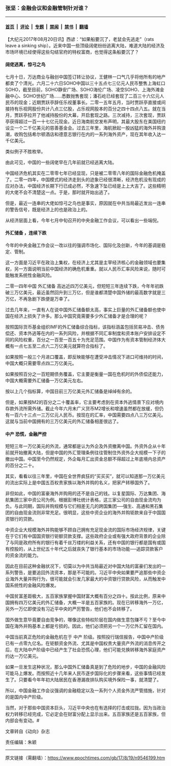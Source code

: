 ### 张坚：金融会议和金融管制针对谁？

---

#### [首页](../../../..?n9546199) &nbsp;|&nbsp; [评论](../../../../../epoch-comment?n9546199) &nbsp;|&nbsp; [专题](../../../../../epoch-special?n9546199) &nbsp;|&nbsp; [禁闻](../../../../../epoch-news?n9546199) &nbsp;|&nbsp; [禁书](../../../../../books?n9546199) &nbsp;|&nbsp; [翻墙](https://github.com/gfw-breaker/nogfw/blob/master/README.md?n9546199)


<div class="post_content" id="artbody" itemprop="articleBody">
 <!-- article content begin -->
 <p>
  【大纪元2017年08月20日讯】西谚：“如果船要沉了，老鼠会先逃走”（rats leave a sinking ship）。近来中国一些顶级阔佬纷纷逃离大陆，难道大陆的经济及市场环境已经使得这些勾结官府的特权富商，也觉得这条船要沉了？
 </p>
 <h4>
  阔佬逃离，惊弓之鸟
 </h4>
 <p>
  七月十日，万达商业与融创中国签订转让协议，王健林一口气几乎将他所有的地产都卖了个清光。六月二十六日SOHO中国以三十五点七三亿元人民币整售上海虹口SOHO，截至目前，SOHO静安广场、SOHO海伦广场、凌空SOHO、上海外滩金融中心、SOHO世纪广场……悉数抛售套现；潘石屹已经套现了二百三十六亿元人民币的现金；近期贾跃亭辞任乐视董事长。二零一五年五月，当时贾跃亭直接或间接持有乐视网股份共计八点三亿股，占乐视网股本的百分之四十四点八五。就在当月，贾跃亭拉开了他减持股份的大幕，开启套现之路。三次减持，三次套现，贾跃亭获得超过一百一十七亿元现金。近日海南航空发布声明，其最大股东在美国纽约设立一个二千亿美元的慈善基金会。过去三年里，海航掀起一股凶猛的海外并购浪潮，收购包括希尔顿酒店和德意志银行在内的一系列海外资产，现在其年收入达一千亿美元。
 </p>
 <p>
  类似例子不胜枚举。
 </p>
 <p>
  由此可见，中国的一些阔佬早在几年前就已经逃离大陆。
 </p>
 <p>
  中国经济危机其实在二零零七年已经显现，只是被二零零八年的国际金融危机掩盖了。二零一四年，中国模式的经济走到头的迹象已经很清晰，经济危机没有现成的应对办法，中国经济长期下行已成必然，不急速下坠已经是上上大吉了。这些精明的大佬不会不清楚这一点。于是，那时就开始出逃了。
 </p>
 <p>
  但是，最近一连串的大佬如惊弓之鸟也是事实，原因就在中共当局最近发出一连串的警告信号，既是经济上的也是政治上的。
 </p>
 <p>
  从经济层面上看，今年七月中旬召开的中央金融工作会议，可以看出一些端倪。
 </p>
 <h4>
  <ok href="https://www.epochtimes.com/gb/tag/%E5%A4%96%E6%B1%87%E5%82%A8%E5%A4%87.html">
   外汇储备
  </ok>
  ，连续下跌
 </h4>
 <p>
  今年的中央金融工作会议一改以往的强调市场化、国际化及创新，今年的基调是稳定、管制。
 </p>
 <p>
  这一方面是习近平在政治上集权，在经济上尤其是主宰经济核心的金融领域也要集权，另一方面说明当前中国经济的确危机重重。就以人民币汇率风险来说，随时可能触发系统性金融风险。
 </p>
 <p>
  二零一四年中国
  <ok href="https://www.epochtimes.com/gb/tag/%E5%A4%96%E6%B1%87%E5%82%A8%E5%A4%87.html">
   外汇储备
  </ok>
  高达近四万亿美元，但短短三年连续下跌，今年年初跌破三万亿美元，最近虽然回升到三万亿，但是谁都清楚中国外储的最高数字就是三万亿，不再急剧下跌便是万幸了。
 </p>
 <p>
  过去几年来，一直有人在说中国外汇储备额太高，事实上巨量的外汇储备额也使中国在经济上损失了许多。那么中国究竟需要多少外汇储备才是合理的呢？
 </p>
 <p>
  按照国际货币基金组织IMF的外汇储备综合指标，该指标涵盖包括贸易冲击、债务偿还、资本外逃等在内的一系列风险，并根据不同汇率制度和资本账户安排设定不同的风险权重，百分之一百至一百五十为充足范围。中国作为有资本管制经济体大概有一点七五至二点六二万亿美元就算符合指标了。
 </p>
 <p>
  如果按照一般三个月进口覆盖，即反映能够在遭受冲击情况下进口可维持的时间，中国大概只需要零点四二万亿美元。
 </p>
 <p>
  如果按照百分之一百短期债务覆盖，它主要是衡量一国在危机时的外债偿还能力，中国大概需要外汇储备一万亿美元左右。
 </p>
 <p>
  按以上几个指标算，中国目前三万亿美元外汇储备是绰绰有余的。
 </p>
 <p>
  但是，如果按M2的百分之二十覆盖率，它主要考虑到在资本外逃情景下应对境内存款外流所需外储。截止今年六月末广义货币M2增长和增速虽然都在放缓，但仍有一百六十三点一三万亿元人民币。按现在的汇率，中国需要四点八三万亿美元。这就与当前中国拥有的三万亿美元的外汇储备相差很远了。
 </p>
 <h4>
  <ok href="https://www.epochtimes.com/gb/tag/%E4%B8%AD%E4%BA%A7.html">
   中产
  </ok>
  恐慌，金融严控
 </h4>
 <p>
  短短三年一万亿美元的外流，通常都是认为外企及外资撤离中国。外资外企从十年前就开始撤离大陆，但是中国的外汇管理条例往往管制住外资外企大规模一下子的撤出中国。中国至今仍然规定，外企每月汇出资金总额不得超过上年底境内总资产的百分之二十。
 </p>
 <p>
  其实，看看以往三年里，中国在全世界疯狂的“买买买”，就可以知道那一万亿美元的流出实际上是中国五百权贵家族以海外并购的名义，把家产转移国外了。
 </p>
 <p>
  非但如此，中国的富豪海外并购用的还不是自己的钱。以复星国际、万达集团、海航集团三家中资公司为例。根据彭博社统计表格，这三家公司的自由现金流均为负。与此同期，国际并购规模与它们相差无几的跨国集团──强生、高通和黑石集团的自由现金流则非常充足。很明显，这些中资企业的海外并购钜款来自于中国国资银行的贷款。
 </p>
 <p>
  中资企业大规模海外并购能够不顾自己拥有充足现金流的国际市场经济规律，关键在于它们有中国国资银行钜额贷款支撑。这些政府企业或有强大政府背景的企业除了与同是政府所有的银行有着千丝万缕的利益关系，还有中国的银行都是国有或国有控股的，从上世纪五十年代之后就丧失了银行基本的市场功能──追踪贷款客户的资金流的能力。
 </p>
 <p>
  因此在目前这种金融状况下，切莫以为中共当局最近对中国大陆的富豪们发出的一系列警告，是要追回外流资本，那是不可能的。习近平中央如果要严追那些中资企业海外大量并购行为，很可能就会引发几家最大的中资银行贷款风险，从而触发中国系统性的金融风险爆发。
 </p>
 <p>
  中国贫富差距极大，五百家族掌握中国财富大概有百分之四十。按此比例，原来中国拥有四万亿美元的外汇储备，大概一半是五百家族的。现在已转移海外一万亿，另外一万亿即使没有习近平中央的严厉警告，他们也不会转移了。
 </p>
 <p>
  国外做生意毕竟要自由竞争的，哪像这些特权阶层在国内做生意包赚不亏？至今中国在海外并购基本上都是亏损的。因此，他们必须把另一个一万亿外汇留在国内。
 </p>
 <p>
  中国当前真正危险的金融危机在于
  <ok href="https://www.epochtimes.com/gb/tag/%E4%B8%AD%E4%BA%A7.html">
   中产
  </ok>
  阶级。按照投行瑞信报告，中国中产阶级已有一点零九亿名。在钜额资金外流、尤其是中国权贵大量资产外流的消息传开之后，在大陆中产阶级中已经产生了社会恐慌心理，他们可能兑换转移海外家庭资产约达一万亿美元。
 </p>
 <p>
  如果一旦发生这种状况，那么中国外汇储备真是到了危险的地步，中国的金融风险可能马上爆发。而按照近十几年来人民币逐步国际化的步骤来看，这些事情已经发生了。只要看今年年初大陆居民在香港漏夜排队购买境外保险一事，就清楚了。
 </p>
 <p>
  所以，中国金融工作会议强调的金融稳定以及一系列个人资金外流严管措施，针对的是国内中产阶级。
 </p>
 <p>
  当然，对于那些中国资本巨头，习近平中央也在有选择的打击或拉拢。因为当政治权力转移已经完成，它必定会在财富分配上显示出来。五百家族还是五百家族，但内部会有变动。#
 </p>
 <p>
  文章转自《动向》杂志
 </p>
 <p>
  责任编辑：朱颖
 </p>
 <!-- article content end -->
 <div id="below_article_ad">
 </div>
</div>


---

原文链接（需翻墙）：https://www.epochtimes.com/gb/17/8/19/n9546199.htm
